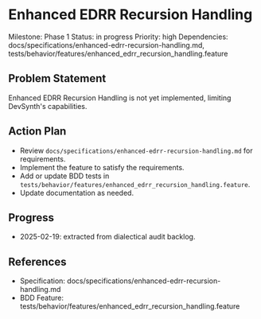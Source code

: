 # Enhanced EDRR Recursion Handling
Milestone: Phase 1
Status: in progress
Priority: high
Dependencies: docs/specifications/enhanced-edrr-recursion-handling.md, tests/behavior/features/enhanced_edrr_recursion_handling.feature

## Problem Statement
Enhanced EDRR Recursion Handling is not yet implemented, limiting DevSynth's capabilities.


## Action Plan
- Review `docs/specifications/enhanced-edrr-recursion-handling.md` for requirements.
- Implement the feature to satisfy the requirements.
- Add or update BDD tests in `tests/behavior/features/enhanced_edrr_recursion_handling.feature`.
- Update documentation as needed.

## Progress
- 2025-02-19: extracted from dialectical audit backlog.

## References
- Specification: docs/specifications/enhanced-edrr-recursion-handling.md
- BDD Feature: tests/behavior/features/enhanced_edrr_recursion_handling.feature
